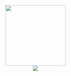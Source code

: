 <div align="center">
  <a href="https://github.com/MylonasDimitris/convoychat">
    <img height="190" src="https://github-readme-stats-drab-beta-74.vercel.app/api/top-langs?username=MylonasDimitris&layout=compact&langs_count=8&card_width=320&theme=radical" />
  </a>

  <br />
  
  <a href="https://github.com/MylonasDimitris/github-readme-stats">
    <img src="https://github-readme-stats-drab-beta-74.vercel.app/api?username=MylonasDimitris&theme=radical&hide_rank=true&card_width=320" />
  </a>
  <br />
  <br />

</div>

<!---
![GitHub Contribution Snake - Dark](https://raw.githubusercontent.com/MylonasDimitris/MylonasDimitris/output/github-contribution-grid-snake-dark.svg)
:)
-->
